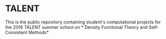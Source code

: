TALENT
======

This is the public repository containing student's computational projects for the 2016 TALENT summer school on * Density Functional Theory and Self-Consistent Methods*
